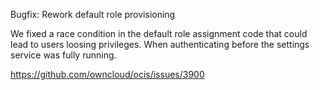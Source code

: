 Bugfix: Rework default role provisioning

We fixed a race condition in the default role assignment code that could lead to
users loosing privileges. When authenticating before the settings service was fully
running.

https://github.com/owncloud/ocis/issues/3900
